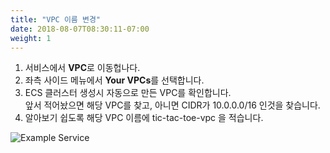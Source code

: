 ```yaml
---
title: "VPC 이름 변경"
date: 2018-08-07T08:30:11-07:00
weight: 1
---
```


1. 서비스에서 **VPC**로 이동헙나다.
1. 좌측 사이드 메뉴에서 **Your VPCs**를 선택합니다.
1. ECS 클러스터 생성시 자동으로 만든 VPC를 확인합니다.<br>
앞서 적어놨으면 해당 VPC를 찾고, 아니면 CIDR가 10.0.0.0/16 인것을 찾습니다.
1. 알아보기 쉽도록 해당 VPC 이름에 tic-tac-toe-vpc 을 적습니다.


![Example Service](/images/tic-tac-toe/vpc-1.png)